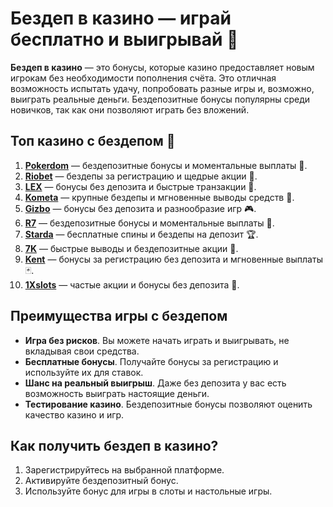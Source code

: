 # Бездеп в казино — играй бесплатно и выигрывай 🎰

**Бездеп в казино** — это бонусы, которые казино предоставляет новым игрокам без необходимости пополнения счёта. Это отличная возможность испытать удачу, попробовать разные игры и, возможно, выиграть реальные деньги. Бездепозитные бонусы популярны среди новичков, так как они позволяют играть без вложений.

## Топ казино с бездепом 🎯

1. **[Pokerdom](https://brandplay.link/4k77v2yx)** — бездепозитные бонусы и моментальные выплаты 🎲.
2. **[Riobet](https://brandplay.link/7xBLTPyj)** — бездепы за регистрацию и щедрые акции 🎁.
3. **[LEX](https://brandplay.link/zW4hdDFV)** — бонусы без депозита и быстрые транзакции 💸.
4. **[Kometa](https://brandplay.link/8ZymQJV8)** — крупные бездепы и мгновенные выводы средств 🌟.
5. **[Gizbo](https://brandplay.link/bprXw4YV)** — бонусы без депозита и разнообразие игр 🎮.
6. **[R7](https://brandplay.link/bMd3Yjsw)** — бездепозитные бонусы и моментальные выплаты 🎰.
7. **[Starda](https://brandplay.link/fB7xwRFL)** — бесплатные спины и бездепы на депозит 🏆.
8. **[7K](https://brandplay.link/BvQyFShp)** — быстрые выводы и бездепозитные акции 🎉.
9. **[Kent](https://brandplay.link/Fv2WP3js)** — бонусы за регистрацию без депозита и мгновенные выплаты 🃏.
10. **[1Xslots](https://brandplay.link/hSB1khtr)** — частые акции и бонусы без депозита 🎰.

## Преимущества игры с бездепом

- **Игра без рисков**. Вы можете начать играть и выигрывать, не вкладывая свои средства.
- **Бесплатные бонусы**. Получайте бонусы за регистрацию и используйте их для ставок.
- **Шанс на реальный выигрыш**. Даже без депозита у вас есть возможность выиграть настоящие деньги.
- **Тестирование казино**. Бездепозитные бонусы позволяют оценить качество казино и игр.

## Как получить бездеп в казино?

1. Зарегистрируйтесь на выбранной платформе.
2. Активируйте бездепозитный бонус.
3. Используйте бонус для игры в слоты и настольные игры.

